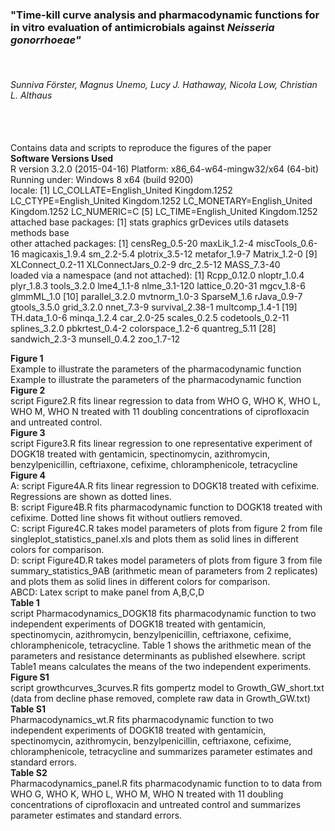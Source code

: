 <html>
<h3>"Time-kill curve analysis and pharmacodynamic functions for in vitro evaluation of antimicrobials against <i>Neisseria gonorrhoeae"</i> </h3><br>
<h6>Sunniva Förster, Magnus Unemo, Lucy J. Hathaway, Nicola Low, Christian L. Althaus</h6><br>
<body><br>
Contains data and scripts to reproduce the figures of the paper<br>
<b>Software Versions Used</b><br>
R version 3.2.0 (2015-04-16)
Platform: x86_64-w64-mingw32/x64 (64-bit)
Running under: Windows 8 x64 (build 9200)
<br>
locale:
[1] LC_COLLATE=English_United Kingdom.1252  LC_CTYPE=English_United Kingdom.1252    LC_MONETARY=English_United Kingdom.1252 LC_NUMERIC=C                           
[5] LC_TIME=English_United Kingdom.1252
<br>
attached base packages:
[1] stats     graphics  grDevices utils     datasets  methods   base     
<br>
other attached packages:
 [1] censReg_0.5-20      maxLik_1.2-4        miscTools_0.6-16    magicaxis_1.9.4     sm_2.2-5.4          plotrix_3.5-12      metafor_1.9-7       Matrix_1.2-0       
 [9] XLConnect_0.2-11    XLConnectJars_0.2-9 drc_2.5-12          MASS_7.3-40        
<br>
loaded via a namespace (and not attached):
 [1] Rcpp_0.12.0      nloptr_1.0.4     plyr_1.8.3       tools_3.2.0      lme4_1.1-8       nlme_3.1-120     lattice_0.20-31  mgcv_1.8-6       glmmML_1.0      
[10] parallel_3.2.0   mvtnorm_1.0-3    SparseM_1.6      rJava_0.9-7      gtools_3.5.0     grid_3.2.0       nnet_7.3-9       survival_2.38-1  multcomp_1.4-1  
[19] TH.data_1.0-6    minqa_1.2.4      car_2.0-25       scales_0.2.5     codetools_0.2-11 splines_3.2.0    pbkrtest_0.4-2   colorspace_1.2-6 quantreg_5.11   
[28] sandwich_2.3-3   munsell_0.4.2    zoo_1.7-12


<b>Figure 1</b><br>
Example to illustrate the parameters of the pharmacodynamic function
Example to illustrate the parameters of the pharmacodynamic function
<br>
<b>Figure 2</b><br>
script Figure2.R fits linear regression to data from WHO G, WHO K, WHO L, WHO M, WHO N treated with 11 doubling concentrations of ciprofloxacin and untreated control.
<br>
<b>Figure 3</b><br>
script Figure3.R fits linear regression to one representative experiment of DOGK18 treated with gentamicin, spectinomycin, azithromycin, benzylpenicillin, ceftriaxone, cefixime, chloramphenicole, tetracycline
<br>
<b>Figure 4</b><br>
A: script Figure4A.R fits linear regression to DOGK18 treated with cefixime. Regressions are shown as dotted lines.<br> 
B: script Figure4B.R fits pharmacodynamic function to DOGK18 treated with cefixime. Dotted line shows fit without outliers removed.<br>
C: script Figure4C.R takes model parameters of plots from figure 2 from file singleplot_statistics_panel.xls and plots them as solid lines in different colors for comparison.<br>
D: script Figure4D.R takes model parameters of plots from figure 3 from file summary_statistics_9AB (arithmetic mean of parameters from 2 replicates) and plots them as solid lines in different colors for comparison.<br>
ABCD: Latex script to make panel from A,B,C,D
<br>
<b>Table 1</b><br>
script Pharmacodynamics_DOGK18 fits pharmacodynamic function to two independent experiments of DOGK18 treated with gentamicin, spectinomycin, azithromycin, benzylpenicillin, ceftriaxone, cefixime, chloramphenicole, tetracycline. Table 1 shows the arithmetic mean of the parameters and resistance determinants as published elsewhere.
script Table1 means calculates the means of the two independent experiments.
<br>
<b>Figure S1</b><br> 
script growthcurves_3curves.R fits gompertz model to Growth_GW_short.txt (data from decline phase removed, complete raw data in Growth_GW.txt)
<br>
<b>Table S1</b><br>
Pharmacodynamics_wt.R fits pharmacodynamic function to two independent experiments of DOGK18 treated with gentamicin, spectinomycin, azithromycin, benzylpenicillin, ceftriaxone, cefixime, chloramphenicole, tetracycline and summarizes parameter estimates and standard errors.
<br>
<b>Table S2</b><br>
Pharmacodynamics_panel.R fits pharmacodynamic function to to data from WHO G, WHO K, WHO L, WHO M, WHO N treated with 11 doubling concentrations of ciprofloxacin and untreated control and summarizes parameter estimates and standard errors.
</body>
